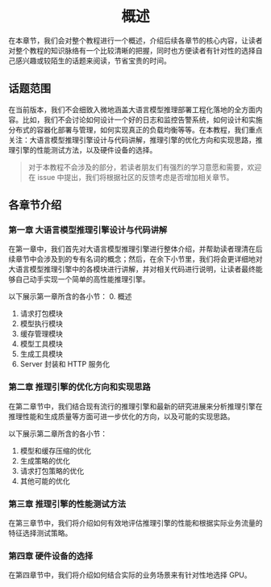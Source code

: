 <h1 align="center">概述</h1>

在本章节，我们会对整个教程进行一个概述，介绍后续各章节的核心内容，让读者对整个教程的知识脉络有一个比较清晰的把握，同时也方便读者有针对性的选择自己感兴趣或较陌生的话题来阅读，节省宝贵的时间。

## 话题范围

在当前版本，我们不会细致入微地涵盖大语言模型推理部署工程化落地的全方面内容。比如，我们不会讨论如何设计一个好的日志和监控告警系统，如何设计和实施分布式的容器化部署与管理，如何实现真正的负载均衡等等。在本教程，我们重点关注：大语言模型推理引擎设计与代码讲解，推理引擎的优化方向和实现思路，推理引擎的性能测试方法，以及硬件设备的选择。

> 对于本教程不会涉及的部分，若读者朋友们有强烈的学习意愿和需要，欢迎在 issue 中提出，我们将根据社区的反馈考虑是否增加相关章节。

## 各章节介绍

### 第一章 大语言模型推理引擎设计与代码讲解

在第一章中，我们首先对大语言模型推理引擎进行整体介绍，并帮助读者理清在后续章节中会涉及到的专有名词的概念；然后，在余下小节里，我们将会更详细地对大语言模型推理引擎中的各模块进行讲解，并对相关代码进行说明，让读者最终能够自己动手实现一个简单的高性能推理引擎。

以下展示第一章所含的各小节：
0. 概述
1. 请求打包模块
2. 模型执行模块
3. 缓存管理模块
4. 模型工具模块
5. 生成工具模块
6. Server 封装和 HTTP 服务化

### 第二章 推理引擎的优化方向和实现思路

在第二章节中，我们结合现有流行的推理引擎和最新的研究进展来分析推理引擎在推理性能和生成质量等方面可进一步优化的方向，以及可能的实现思路。

以下展示第二章所含的各小节：
1. 模型和缓存压缩的优化
2. 生成策略的优化
3. 请求打包策略的优化
4. 其他可能的优化

### 第三章 推理引擎的性能测试方法

在第三章节中，我们将介绍如何有效地评估推理引擎的性能和根据实际业务流量的特征选择测试策略。

### 第四章 硬件设备的选择

在第四章节中，我们将介绍如何结合实际的业务场景来有针对性地选择 GPU。
